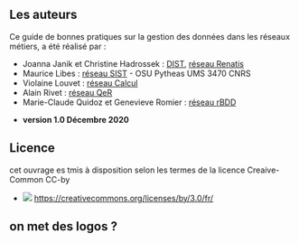 ## Les auteurs

Ce guide de bonnes pratiques sur la gestion des données dans les réseaux métiers, a été réalisé par  :

* Joanna Janik et Christine Hadrossek : [DIST](https://www.cnrs.fr/fr/personne/direction-information-scientifique-et-technique),  [réseau Renatis](http://renatis.cnrs.fr/)
* Maurice Libes : [réseau SIST](http://sist.cnrs.fr) - OSU Pytheas UMS 3470 CNRS
* Violaine Louvet : [réseau Calcul](https://calcul.math.cnrs.fr/)
* Alain Rivet : [réseau QeR](http://qualite-en-recherche.cnrs.fr/)
* Marie-Claude Quidoz et Genevieve Romier : [réseau rBDD](http://rbdd.cnrs.fr/)

- **version 1.0 Décembre 2020**

## Licence 

cet ouvrage es tmis à disposition selon les termes de la licence Creaive-Common CC-by
- <img src="https://licensebuttons.net/l/by/3.0/fr/88x31.png"> https://creativecommons.org/licenses/by/3.0/fr/ </img>


## on met des logos ?